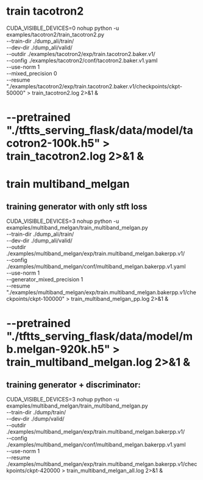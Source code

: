 
# train tacotron2
CUDA_VISIBLE_DEVICES=0 nohup python -u  examples/tacotron2/train_tacotron2.py \
  --train-dir ./dump_ali/train/ \
  --dev-dir ./dump_ali/valid/ \
  --outdir ./examples/tacotron2/exp/train.tacotron2.baker.v1/ \
  --config ./examples/tacotron2/conf/tacotron2.baker.v1.yaml \
  --use-norm 1 \
  --mixed_precision 0 \
  --resume "./examples/tacotron2/exp/train.tacotron2.baker.v1/checkpoints/ckpt-50000" > train_tacotron2.log 2>&1 &
#   --pretrained "./tftts_serving_flask/data/model/tacotron2-100k.h5" > train_tacotron2.log 2>&1 &



# train multiband_melgan
## training generator with only stft loss
CUDA_VISIBLE_DEVICES=3 nohup python -u examples/multiband_melgan/train_multiband_melgan.py \
  --train-dir ./dump_ali/train/ \
  --dev-dir ./dump_ali/valid/ \
  --outdir ./examples/multiband_melgan/exp/train.multiband_melgan.bakerpp.v1/ \
  --config ./examples/multiband_melgan/conf/multiband_melgan.bakerpp.v1.yaml \
  --use-norm 1 \
  --generator_mixed_precision 1 \
  --resume "./examples/multiband_melgan/exp/train.multiband_melgan.bakerpp.v1/checkpoints/ckpt-100000" > train_multiband_melgan_pp.log 2>&1 &
#  --pretrained "./tftts_serving_flask/data/model/mb.melgan-920k.h5"  > train_multiband_melgan.log 2>&1 &

## training generator + discriminator:
CUDA_VISIBLE_DEVICES=3 nohup python -u examples/multiband_melgan/train_multiband_melgan.py \
  --train-dir ./dump/train/ \
  --dev-dir ./dump/valid/ \
  --outdir ./examples/multiband_melgan/exp/train.multiband_melgan.bakerpp.v1/ \
  --config ./examples/multiband_melgan/conf/multiband_melgan.bakerpp.v1.yaml \
  --use-norm 1 \
  --resume ./examples/multiband_melgan/exp/train.multiband_melgan.bakerpp.v1/checkpoints/ckpt-420000 > train_multiband_melgan_all.log 2>&1 &


